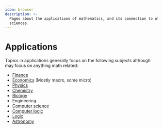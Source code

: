 ```yaml
---
icon: browser
description: >-
  Pages about the applications of mathematics, and its connection to other
  sciences.
---
```


# Applications

Topics in applications generally focus on the following subjects although may focus on anything math related:

* [Finance](economics/finance.md)
* [Economics](economics/) (Mostly macro, some micro)
* [Physics](physics/)
* [Chemistry](chemistry.md)
* [Biology](biology.md)
* Engineering
* [Computer science](computer-science/)
* [Computer logic](computer-science/computer-logic.md)
* [Logic](logic.md)
* [Astronomy](physics/astronomy.md)
